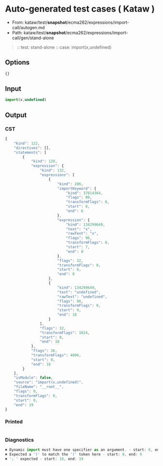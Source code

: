 # Auto-generated test cases ( Kataw )
- From: kataw/test/__snapshot__/ecma262/expressions/import-call/autogen.md
- Path: kataw/test/__snapshot__/ecma262/expressions/import-call/gen/stand-alone
> :: test: stand-alone
> :: case: import(x,undefined)
## Options

`````js
{}
`````
## Input

`````js
import(x,undefined)
`````
## Output

### CST

```javascript
{
    "kind": 122,
    "directives": [],
    "statements": [
        {
            "kind": 120,
            "expression": {
                "kind": 132,
                "expressions": [
                    {
                        "kind": 206,
                        "importKeyword": {
                            "kind": 37814364,
                            "flags": 80,
                            "transformFlags": 0,
                            "start": 0,
                            "end": 6
                        },
                        "expression": {
                            "kind": 134299649,
                            "text": "x",
                            "rawText": "x",
                            "flags": 96,
                            "transformFlags": 0,
                            "start": 7,
                            "end": 8
                        },
                        "flags": 32,
                        "transformFlags": 0,
                        "start": 6,
                        "end": 8
                    },
                    {
                        "kind": 134299649,
                        "text": "undefined",
                        "rawText": "undefined",
                        "flags": 96,
                        "transformFlags": 0,
                        "start": 9,
                        "end": 18
                    }
                ],
                "flags": 32,
                "transformFlags": 1024,
                "start": 0,
                "end": 18
            },
            "flags": 16,
            "transformFlags": 4096,
            "start": 0,
            "end": 18
        }
    ],
    "isModule": false,
    "source": "import(x,undefined)",
    "fileName": "__root__",
    "flags": 0,
    "transformFlags": 0,
    "start": 0,
    "end": 19
}
```

### Printed

```javascript

```

### Diagnostics

```javascript
✖ Dynamic import must have one specifier as an argument. - start: 8, end: 9
✖ Expected a ')' to match the '(' token here - start: 8, end: 9
✖ '; ' expected - start: 18, end: 19

```

